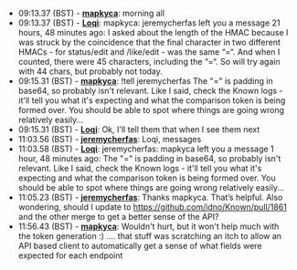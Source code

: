* <a id="09:13.37">09:13.37 (BST)</a> - __[mapkyca](https://github.com/mapkyca)__: morning all
* <a id="09:13.37">09:13.37 (BST)</a> - __[Loqi](https://github.com/Loqi)__: mapkyca: jeremycherfas left you a message 21 hours, 48 minutes ago: I asked about the length of the HMAC because I was struck by the coincidence that the final character in two different HMACs - for status/edit and /like/edit - was the same “=“. And when I counted, there were 45 characters, including the “=“. So will try again with 44 chars, but probably not today.
* <a id="09:15.31">09:15.31 (BST)</a> - __[mapkyca](https://github.com/mapkyca)__: !tell jeremycherfas The "=" is padding in base64, so probably isn't relevant. Like I said, check the Known logs - it'll tell you what it's expecting and what the comparison token is being formed over. You should be able to spot where things are going wrong relatively easily...
* <a id="09:15.31">09:15.31 (BST)</a> - __[Loqi](https://github.com/Loqi)__: Ok, I'll tell them that when I see them next
* <a id="11:03.56">11:03.56 (BST)</a> - __[jeremycherfas](https://github.com/jeremycherfas)__: Loqi, messages
* <a id="11:03.58">11:03.58 (BST)</a> - __[Loqi](https://github.com/Loqi)__: jeremycherfas: mapkyca left you a message 1 hour, 48 minutes ago: The "=" is padding in base64, so probably isn't relevant. Like I said, check the Known logs - it'll tell you what it's expecting and what the comparison token is being formed over. You should be able to spot where things are going wrong relatively easily...
* <a id="11:05.23">11:05.23 (BST)</a> - __[jeremycherfas](https://github.com/jeremycherfas)__: Thanks mapkyca. That’s helpful. Also wondering, should I update to https://github.com/idno/Known/pull/1861 and the other merge to get a better sense of the API?
* <a id="11:56.43">11:56.43 (BST)</a> - __[mapkyca](https://github.com/mapkyca)__: Wouldn't hurt, but it won't help much with the token generation :) .... that stuff was scratching an itch to allow an API based client to automatically get a sense of what fields were expected for each endpoint
